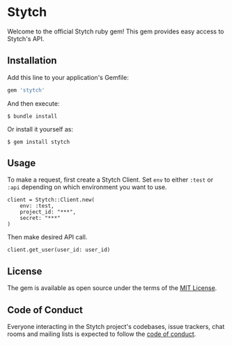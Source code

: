 # Stytch

Welcome to the official Stytch ruby gem! This gem provides easy access to Stytch's API.

## Installation

Add this line to your application's Gemfile:

```ruby
gem 'stytch'
```

And then execute:

    $ bundle install

Or install it yourself as:

    $ gem install stytch

## Usage

To make a request, first create a Stytch Client.
Set `env` to either `:test` or `:api` depending on which environment you want to use.
```
client = Stytch::Client.new(
    env: :test,
    project_id: "***",
    secret: "***"
)
```

Then make desired API call.
```
client.get_user(user_id: user_id)
```

## License

The gem is available as open source under the terms of the [MIT License](https://opensource.org/licenses/MIT).

## Code of Conduct

Everyone interacting in the Stytch project's codebases, issue trackers, chat rooms and mailing lists is expected to follow the [code of conduct](https://github.com/stytchauth/stytch-ruby/blob/main/CODE_OF_CONDUCT.md).
